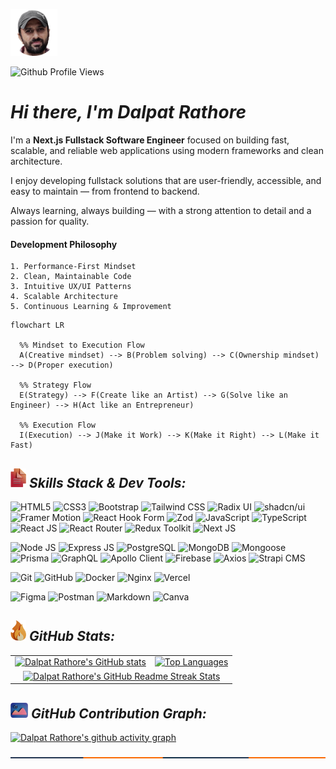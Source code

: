 <p align="left">
    <a href="https://dalpatrathore.vercel.app">
      <img alt="Dalpat Rathore" width="75" src="https://github.com/DalpatRathore/dalpatrathore/blob/main/assets/images/dalpatrathore.png" />
    </a>
  </p>
<p align="left"> <img src="https://komarev.com/ghpvc/?username=dalpatrathore&color=001d3d&style=plastic&label=Github+Profile+Views" alt="Github Profile Views" /> </p>
<h1><i>Hi there, I'm Dalpat Rathore</i></h1>

I'm a **Next.js Fullstack Software Engineer** focused on building fast, scalable, and reliable web applications using modern frameworks and clean architecture.

I enjoy developing fullstack solutions that are user-friendly, accessible, and easy to maintain — from frontend to backend.

Always learning, always building — with a strong attention to detail and a passion for quality.

#### Development Philosophy
```text
1. Performance-First Mindset
2. Clean, Maintainable Code
3. Intuitive UX/UI Patterns
4. Scalable Architecture
5. Continuous Learning & Improvement
```

```mermaid
flowchart LR

  %% Mindset to Execution Flow
  A(Creative mindset) --> B(Problem solving) --> C(Ownership mindset) --> D(Proper execution)

  %% Strategy Flow
  E(Strategy) --> F(Create like an Artist) --> G(Solve like an Engineer) --> H(Act like an Entrepreneur)

  %% Execution Flow
  I(Execution) --> J(Make it Work) --> K(Make it Right) --> L(Make it Fast)

```
<h2><img width="25" src="https://github.com/DalpatRathore/dalpatrathore/blob/main/assets/icons/icon-skills.png" /><i> Skills Stack & Dev Tools:</i></h2>

<!-- ─── Front‑End ───────────────────────────────────────────────────────────── -->
![HTML5](https://img.shields.io/badge/HTML5-E34F26?style=plastic&logo=html5&logoColor=white)
![CSS3](https://img.shields.io/badge/CSS3-1572B6?style=plastic&logo=css3&logoColor=white)
![Bootstrap](https://img.shields.io/badge/Bootstrap-563D7C?style=plastic&logo=bootstrap&logoColor=white)
![Tailwind CSS](https://img.shields.io/badge/Tailwind_CSS-38B2AC?style=plastic&logo=tailwind-css&logoColor=white)
![Radix UI](https://img.shields.io/badge/Radix_UI-4CC38E?style=plastic)
![shadcn/ui](https://img.shields.io/badge/shadcn%2Fui-111111?style=plastic)
![Framer Motion](https://img.shields.io/badge/Framer_Motion-0055FF?style=plastic&logo=framer&logoColor=white)
![React Hook Form](https://img.shields.io/badge/React_Hook_Form-EC5990?style=plastic&logo=react&logoColor=white)
![Zod](https://img.shields.io/badge/Zod-3B83F6?style=plastic)
![JavaScript](https://img.shields.io/badge/JavaScript-F7DF1E?style=plastic&logo=javascript&logoColor=black)
![TypeScript](https://img.shields.io/badge/TypeScript-3178C6?style=plastic&logo=typescript&logoColor=white)
![React JS](https://img.shields.io/badge/React_JS-20232A?style=plastic&logo=react&logoColor=61DAFB)
![React Router](https://img.shields.io/badge/React_Router-CA4245?style=plastic&logo=react-router&logoColor=white)
![Redux Toolkit](https://img.shields.io/badge/Redux_Toolkit-764ABC?style=plastic&logo=redux&logoColor=white)
![Next JS](https://img.shields.io/badge/Next.js-000000?style=plastic&logo=next.js&logoColor=white)

<!-- ─── Back‑End & Database ─────────────────────────────────────────────────── -->
![Node JS](https://img.shields.io/badge/Node_JS-6DA55F?style=plastic&logo=node.js&logoColor=white)
![Express JS](https://img.shields.io/badge/Express_JS-404d59?style=plastic&logo=express&logoColor=white)
![PostgreSQL](https://img.shields.io/badge/PostgreSQL-4169E1?style=plastic&logo=postgresql&logoColor=white)
![MongoDB](https://img.shields.io/badge/MongoDB-4EA94B?style=plastic&logo=mongodb&logoColor=white)
![Mongoose](https://img.shields.io/badge/Mongoose-880000?style=plastic)
![Prisma](https://img.shields.io/badge/Prisma-2D3748?style=plastic&logo=prisma&logoColor=white)
![GraphQL](https://img.shields.io/badge/GraphQL-E10098?style=plastic&logo=graphql&logoColor=white)
![Apollo Client](https://img.shields.io/badge/Apollo_Client-311C87?style=plastic&logo=apollo-graphql&logoColor=white)
![Firebase](https://img.shields.io/badge/Firebase-039BE5?style=plastic&logo=firebase&logoColor=white)
![Axios](https://img.shields.io/badge/Axios-5A29E4?style=plastic)
![Strapi CMS](https://img.shields.io/badge/Strapi_CMS-8E75FF?style=plastic&logo=strapi&logoColor=white)

<!-- ─── Dev Ops / Utilities ─────────────────────────────────────────────────── -->
![Git](https://img.shields.io/badge/Git-F05033?style=plastic&logo=git&logoColor=white)
![GitHub](https://img.shields.io/badge/GitHub-181717?style=plastic&logo=github&logoColor=white)
![Docker](https://img.shields.io/badge/Docker-2496ED?style=plastic&logo=docker&logoColor=white)
![Nginx](https://img.shields.io/badge/Nginx-009639?style=plastic&logo=nginx&logoColor=white)
![Vercel](https://img.shields.io/badge/Vercel-000000?style=plastic&logo=vercel&logoColor=white)

<!-- ─── Collaboration & Misc ────────────────────────────────────────────────── -->
![Figma](https://img.shields.io/badge/Figma-F24E1E?style=plastic&logo=figma&logoColor=white)
![Postman](https://img.shields.io/badge/Postman-FF6C37?style=plastic&logo=postman&logoColor=white)
![Markdown](https://img.shields.io/badge/Markdown-000000?style=plastic&logo=markdown&logoColor=white)
![Canva](https://img.shields.io/badge/Canva-%2300C4CC.svg?style=plastic&logo=Canva&logoColor=white)

<h2> <img width="25" src="https://github.com/DalpatRathore/dalpatrathore/blob/main/assets/icons/icon-stats.png" /><i> GitHub Stats:</i></h2>

<table border="0">
  <tr>
    <td valign="top"><a href="https://github.com/anuraghazra/github-readme-stats"> <img src="https://github-readme-stats.vercel.app/api?username=DalpatRathore&count_private=true&show_icons=true&icon_color=FFA500&title_color=f4791f&bg_color=0,03071e,0F2027,03071e&text_color=abcdef&border_radius=10" alt ="Dalpat Rathore's GitHub stats"/></td> </a>
    <td valign="top"> <a href="https://github.com/anuraghazra/github-readme-stats"> <img src="https://github-readme-stats.vercel.app/api/top-langs/?username=DalpatRathore&layout=compact&langs_count=10&hide_border=true" alt ="Top Languages"/></td>
    </a>
  </tr>
   <tr>
    <td colspan="2" align="center"> <a href="https://git.io/streak-stats"> <img src="http://github-readme-streak-stats.herokuapp.com?user=dalpatrathore&hide_border=true&background=f6f8fa&stroke=001427&ring=e36414&fire=e36414&currStreakNum=03045e&sideNums=03045e&currStreakLabel=03045e&sideLabels=240046&dates=fb5607&date_format=j%20M%5B%20Y%5D" alt ="Dalpat Rathore's GitHub Readme Streak Stats"/> </a>  </td> 
    
  </tr>
</table>

<h2><img width="28" src="https://github.com/DalpatRathore/dalpatrathore/blob/main/assets/icons/icon-graph.png" /><i> GitHub Contribution Graph:</i></h2>

[![Dalpat Rathore's github activity graph](https://github-readme-activity-graph.vercel.app/graph?username=DalpatRathore&theme=rogue&line=f4791f&point=461220)](https://github.com/ashutosh00710/github-readme-activity-graph)

<img align="center" alt="line" src="https://github.com/DalpatRathore/dalpatrathore/blob/main/assets/images/line-1.svg">

